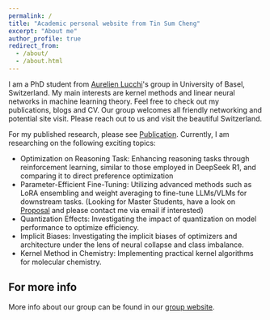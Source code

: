 ```yaml
---
permalink: /
title: "Academic personal website from Tin Sum Cheng"
excerpt: "About me"
author_profile: true
redirect_from: 
  - /about/
  - /about.html
---
```


I am a PhD student from [Aurelien Lucchi](https://omls.dmi.unibas.ch/en/persons/aurelien-lucchi/)'s group in University of Basel, Switzerland. My main interests are kernel methods and linear neural networks in machine learning theory. Feel free to check out my publications, blogs and CV. Our group welcomes all friendly networking and potential site visit. Please reach out to us and visit the beautiful Switzerland.

For my published research, please see [Publication](https://tscheng516.github.io/personal_page/publications/). Currently, I am researching on the following exciting topics:
- Optimization on Reasoning Task: Enhancing reasoning tasks through reinforcement learning, similar to those employed in DeepSeek R1, and comparing it to direct preference optimization
- Parameter-Efficient Fine-Tuning: Utilizing advanced methods such as LoRA ensembling and weight averaging to fine-tune LLMs/VLMs for downstream tasks.​ (Looking for Master Students, have a look on [Proposal](https://docs.google.com/document/d/1F5EPdNdkqcwkUH5rDdNTxYp_9XpuyUbNCfpgdU9_jSY/edit?usp=sharing) and please contact me via email if interested)
- Quantization Effects: Investigating the impact of quantization on model performance to optimize efficiency.​
- Implicit Biases: Investigating the implicit biases of optimizers and architecture under the lens of neural collapse and class imbalance.
- Kernel Method in Chemistry: Implementing practical kernel algorithms for molecular chemistry.




For more info
------
More info about our group can be found in our [group website](https://omls.dmi.unibas.ch/en/). 
